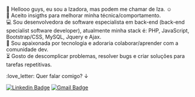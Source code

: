 👋 Hellooo guys, eu sou a Izadora, mas podem me chamar de Iza. :relaxed:<br>
👀 Aceito insigths para melhorar minha técnica/comportamento.<br>
:computer: Sou desenvolvedora de software especialista em back-end (back-end specialist software developer), atualmente minha stack é: PHP, JavaScript, Bootstrap/CSS, MySQL, Jquery e Ajax.<br>
💞️ Sou apaixonada por tecnologia e adoraria colaborar/aprender com a comunidade dev.<br> 
:hourglass_flowing_sand: Gosto de descomplicar problemas, resolver bugs e criar soluções para tarefas repetitivas.<br>
<p align="left">:love_letter:  Quer falar comigo? ↓
 
[![Linkedin Badge](https://img.shields.io/badge/-IzadoraToledo-pink?style=flat-square&logo=Linkedin&logoColor=white&link=https://www.linkedin.com/in/izadorag-toledo/)](https://www.linkedin.com/in/izadorag-toledo/) 
[![Gmail Badge](https://img.shields.io/badge/-izadora.devdescontraida@gmail.com-%23333?style=flat-square&logo=Gmail&logoColor=white&link=mailto:izadora.devdescontraida@gmail.com)](mailto:izadora.devdescontraida@gmail.com)
</p>

<!---
izadora-toledo/izadora-toledo is a ✨ special ✨ repository because its `README.md` (this file) appears on your GitHub profile.
You can click the Preview link to take a look at your changes.
--->

<br>
<!-- 
<div align="center">
  <a href="https://github.com/izadora-toledo">
  <img height="180em" src="https://github-readme-stats.vercel.app/api?username=izadoragab&show_icons=true&theme=cobalt&include_all_commits=true&count_private=true"/>
  <img height="180em" src="https://github-readme-stats.vercel.app/api/top-langs/?username=izadoragab&layout=compact&langs_count=7&theme=cobalt"/>
</div>
 -->
